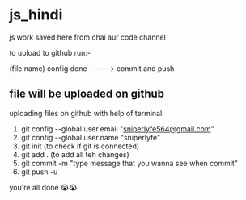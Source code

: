 # js_hindi
js work saved here from chai aur code channel



to upload to github run:-

 (file name) config done  -----> commit and push 

 file will be uploaded on github
--------------------------------------------------------------------------------------
 uploading files on github with help of terminal:
 1. git config --global user.email "sniperlyfe564@gmail.com"
 2. git config --global user.name "sniperlyfe"
 3. git init   (to check if git is connected)
 4. git add .  (to add all teh changes)
 5. git commit -m  "type message that you wanna see when commit"
 6. git push -u



 you're all done 😭😭